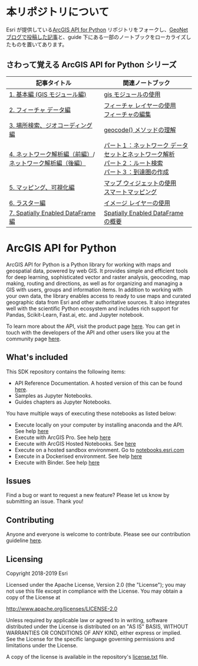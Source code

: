 # 本リポジトリについて

Esri が提供している[ArcGIS API for Python](Esri/arcgis-python-api) リポジトリをフォークし、[GeoNet ブログで投稿した記事](https://community.esri.com/t5/arcgis-%E9%96%8B%E7%99%BA%E8%80%85%E3%82%B3%E3%83%9F%E3%83%A5%E3%83%8B%E3%83%86%E3%82%A3-documents/%E3%81%95%E3%82%8F%E3%81%A3%E3%81%A6%E8%A6%9A%E3%81%88%E3%82%8B-arcgis-api-for-python-%E5%9F%BA%E6%9C%AC%E7%B7%A8-gis-%E3%83%A2%E3%82%B8%E3%83%A5%E3%83%BC%E3%83%AB%E7%B7%A8/ta-p/907639)と、guide 下にある一部のノートブックをローカライズしたものを置いてあります。

## さわって覚える ArcGIS API for Python シリーズ

|記事タイトル|関連ノートブック|
|----|----|
|[1. 基本編 (GIS モジュール編)](https://community.esri.com/t5/arcgis-%E9%96%8B%E7%99%BA%E8%80%85%E3%82%B3%E3%83%9F%E3%83%A5%E3%83%8B%E3%83%86%E3%82%A3-documents/%E3%81%95%E3%82%8F%E3%81%A3%E3%81%A6%E8%A6%9A%E3%81%88%E3%82%8B-arcgis-api-for-python-%E5%9F%BA%E6%9C%AC%E7%B7%A8-gis-%E3%83%A2%E3%82%B8%E3%83%A5%E3%83%BC%E3%83%AB%E7%B7%A8/ta-p/907639)|[gis モジュールの使用](https://github.com/EsriJapan/arcgis-python-api/blob/master/guide/03-the-gis/using-the-gis_ja.ipynb)|
|[2. フィーチャ データ編](https://community.esri.com/docs/DOC-15012-%E3%81%95%E3%82%8F%E3%81%A3%E3%81%A6%E8%A6%9A%E3%81%88%E3%82%8B-arcgis-api-for-python-%E3%83%95%E3%82%A3%E3%83%BC%E3%83%81%E3%83%A3-%E3%83%87%E3%83%BC%E3%82%BF%E7%B7%A8)|[フィーチャ レイヤーの使用](https://github.com/EsriJapan/arcgis-python-api/blob/master/guide/04-feature-data-and-analysis/working-with-feature-layers-and-features_ja.ipynb)<br>[フィーチャの編集](https://github.com/EsriJapan/arcgis-python-api/blob/master/guide/04-feature-data-and-analysis/editing-features_ja.ipynb)|
|[3. 場所検索、ジオコーディング編](https://community.esri.com/docs/DOC-15103-%E3%81%95%E3%82%8F%E3%81%A3%E3%81%A6%E8%A6%9A%E3%81%88%E3%82%8B-arcgis-api-for-python-%E5%A0%B4%E6%89%80%E6%A4%9C%E7%B4%A2-%E3%82%B8%E3%82%AA%E3%82%B3%E3%83%BC%E3%83%87%E3%82%A3%E3%83%B3%E3%82%B0%E7%B7%A8)|[geocode() メソッドの理解](https://github.com/EsriJapan/arcgis-python-api/blob/master/guide/09-finding-places-with-geocoding/understanding-the-geocode-function_ja.ipynb)|
|[4. ネットワーク解析編（前編）](https://community.esri.com/docs/DOC-15123-%E3%81%95%E3%82%8F%E3%81%A3%E3%81%A6%E8%A6%9A%E3%81%88%E3%82%8B-arcgis-api-for-python-%E3%83%8D%E3%83%83%E3%83%88%E3%83%AF%E3%83%BC%E3%82%AF%E8%A7%A3%E6%9E%90%E7%B7%A8-%E5%89%8D%E7%B7%A8)/ [ネットワーク解析編（後編）](https://community.esri.com/docs/DOC-15193-%E3%81%95%E3%82%8F%E3%81%A3%E3%81%A6%E8%A6%9A%E3%81%88%E3%82%8B-arcgis-api-for-python-%E3%83%8D%E3%83%83%E3%83%88%E3%83%AF%E3%83%BC%E3%82%AF%E8%A7%A3%E6%9E%90%E7%B7%A8-%E5%BE%8C%E7%B7%A8)|[パート１：ネットワーク データセットとネットワーク解析](https://github.com/EsriJapan/arcgis-python-api/blob/master/guide/11-performing-network-analyses/part1_introduction_to_network_analysis_ja.ipynb) <br> [パート２：ルート検索](https://github.com/EsriJapan/arcgis-python-api/blob/master/guide/11-performing-network-analyses/part2_find_routes_ja.ipynb) <br> [パート３：到達圏の作成](https://github.com/EsriJapan/arcgis-python-api/blob/master/guide/11-performing-network-analyses/part3_generate_service_area_ja.ipynb)|
|[5. マッピング、可視化編](https://community.esri.com/docs/DOC-15172-%E3%81%95%E3%82%8F%E3%81%A3%E3%81%A6%E8%A6%9A%E3%81%88%E3%82%8B-arcgis-api-for-python-%E3%83%9E%E3%83%83%E3%83%94%E3%83%B3%E3%82%B0-%E5%8F%AF%E8%A6%96%E5%8C%96%E7%B7%A8)|[マップ ウィジェットの使用](https://github.com/EsriJapan/arcgis-python-api/blob/master/guide/10-mapping-and-visualization/using-the-map-widget_jp.ipynb) <br> [スマートマッピング](https://github.com/EsriJapan/arcgis-python-api/blob/master/guide/10-mapping-and-visualization/smart-mapping_jp.ipynb)|
|[6. ラスター編](https://community.esri.com/t5/arcgis-%E9%96%8B%E7%99%BA%E8%80%85%E3%82%B3%E3%83%9F%E3%83%A5%E3%83%8B%E3%83%86%E3%82%A3-documents/%E3%81%95%E3%82%8F%E3%81%A3%E3%81%A6%E8%A6%9A%E3%81%88%E3%82%8B-arcgis-api-for-python-%E3%83%A9%E3%82%B9%E3%82%BF%E3%83%BC%E7%B7%A8/ta-p/907616)|[イメージ レイヤーの使用](https://github.com/EsriJapan/arcgis-python-api/blob/master/guide/06-imagery-and-raster-analysis/using-imagery-layers_ja.ipynb)|
|[7. Spatially Enabled DataFrame 編](https://community.esri.com/t5/arcgis-%E9%96%8B%E7%99%BA%E8%80%85%E3%82%B3%E3%83%9F%E3%83%A5%E3%83%8B%E3%83%86%E3%82%A3-documents/%E3%81%95%E3%82%8F%E3%81%A3%E3%81%A6%E8%A6%9A%E3%81%88%E3%82%8B-arcgis-api-for-python-spatially-enabled-dataframe-%E7%B7%A8/ta-p/1030864)|[Spatially Enabled DataFrame の概要](https://github.com/EsriJapan/arcgis-python-api/blob/master/guide/05-working-with-the-spatially-enabled-dataframe/introduction-to-the-spatially-enabled-dataframe_ja.ipynb)|

# ArcGIS API for Python

ArcGIS API for Python is a Python library for working with maps and geospatial data, powered by web GIS. It provides simple and efficient tools for deep learning, sophisticated vector and raster analysis, geocoding, map making, routing and directions, as well as for organizing and managing a GIS with users, groups and information items. In addition to working with your own data, the library enables access to ready to use maps and curated geographic data from Esri and other authoritative sources. It also integrates well with the scientific Python ecosystem and includes rich support for Pandas, Scikit-Learn, Fast.ai, etc. and Jupyter notebook.

To learn more about the API, visit the product page [here](https://developers.arcgis.com/python/). You can get in touch with the developers of the API and other users like you at the community page [here](https://geonet.esri.com/groups/arcgis-python-api/).

<!---
ArcGIS API for Python は、Web GIS のマップや地理空間データを扱うための Python ライブラリです。ディープラーニング、洗練されたベクトルおよびラスター解析、ジオコーディング、地図作成、ルート案内や解析のためのシンプルで効率的なツールを提供しています。また、ユーザー、グループ、情報項目を持つGISを組織化して管理するためのツールも提供しています。独自のデータを扱うだけでなく、このライブラリでは、Esri やその他の権威あるソースから、すぐに使える地図やキュレーションされた地理空間データにアクセスすることができます。また、科学的な Python エコシステムとうまく統合し、Pandas、scikit-learn、fast.ai などの豊富なサポートと Jupyter ノートブックが含まれています。

APIの詳細については、製品ページの[こちら](https://developers.arcgis.com/python/)をご覧ください。あなたのようなAPIの開発者や、他のユーザーとは、コミュニティページ[こちら](https://geonet.esri.com/groups/arcgis-python-api/)で連絡を取ることができます。
--->

## What's included

This SDK repository contains the following items:
* API Reference Documentation. A hosted version of this can be found [here](https://developers.arcgis.com/python/api-reference/).
* Samples as Jupyter Notebooks.
* Guides chapters as Jupyter Notebooks.

You have multiple ways of executing these notebooks as listed below:

 - Execute locally on your computer by installing anaconda and the API. See help [here](https://developers.arcgis.com/python/guide/install-and-set-up/#Get-Conda-with-Anaconda-for-Python-Distribution)
 - Execute with ArcGIS Pro. See help [here](https://developers.arcgis.com/python/guide/install-and-set-up/#Get-Conda-with-ArcGIS-Pro)
 - Execute with ArcGIS Hosted Notebooks. See [here](https://www.esri.com/en-us/arcgis/products/arcgis-notebook-server)
 - Execute on a hosted sandbox environment. Go to [notebooks.esri.com](http://notebooks.esri.com/)
 - Execute in a Dockerised environment. See help [here](https://developers.arcgis.com/python/guide/install-and-set-up/#Install-as-a-Docker-image)
 - Execute with Binder. See help [here](https://mybinder.org/)

<!---
この SDK リポジトリには、以下の項目が含まれています。
* API リファレンスドキュメント。これのホスト版は [ここ](https://developers.arcgis.com/python/api-reference/) で見つけることができます。
* Jupyter Notebooks としてのサンプル。
* Jupyter Notebooks としてのガイドチャプター。

これらのノートブックを実行するには、以下のように複数の方法があります。

 - anaconda と API をインストールして、コンピュータ上でローカルに実行する。ヘルプ [こちら](https://developers.arcgis.com/python/guide/install-and-set-up/#Get-Conda-with-Anaconda-for-Python-Distribution) を参照してください。
 - ArcGIS Pro で実行します。ヘルプ [こちら](https://developers.arcgis.com/python/guide/install-and-set-up/#Get-Conda-with-ArcGIS-Pro) を参照してください
 - ArcGIS Hosted Notebooks で実行します。[こちら](https://www.esri.com/en-us/arcgis/products/arcgis-notebook-server) を参照してください。
 - ホストされたサンドボックス環境で実行します。[notebooks.esri.com](http://notebooks.esri.com/) にアクセスします。
 - Docker化された環境で実行します。ヘルプ[こちら](https://developers.arcgis.com/python/guide/install-and-set-up/#Install-as-a-Docker-image)を参照してください
 - バインダーで実行します。ヘルプは[こちら](https://mybinder.org/)を参照してください。
--->

## Issues

Find a bug or want to request a new feature?  Please let us know by submitting an issue.  Thank you!

## Contributing

Anyone and everyone is welcome to contribute. Please see our contribution guideline [here](https://github.com/Esri/arcgis-python-api/wiki/How-to-contribute-samples-and-guide-chapters).

## Licensing
Copyright 2018-2019 Esri

Licensed under the Apache License, Version 2.0 (the "License");
you may not use this file except in compliance with the License.
You may obtain a copy of the License at

   http://www.apache.org/licenses/LICENSE-2.0

Unless required by applicable law or agreed to in writing, software
distributed under the License is distributed on an "AS IS" BASIS,
WITHOUT WARRANTIES OR CONDITIONS OF ANY KIND, either express or implied.
See the License for the specific language governing permissions and
limitations under the License.

A copy of the license is available in the repository's [license.txt](https://github.com/Esri/arcgis-python-api/blob/master/license.txt) file.
